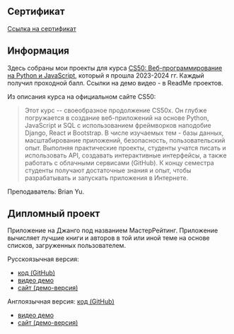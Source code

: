 ## Сертификат
[Ссылка на сертификат](https://certificates.cs50.io/a41670a9-59e0-4f34-8ec1-27a8a6f1962c.pdf?size=letter)

## Информация
Здесь собраны мои проекты для курса [CS50: Веб-программирование на Python и JavaScript](https://cs50.harvard.edu/web/2020/), который я прошла 2023-2024 гг. Каждый получил проходной балл. Ссылки на демо видео - в ReadMe проектов.

Из описания курса на официальном сайте CS50: 
> Этот курс -- своеобразное продолжение CS50x. Он глубже погружается в создание веб-приложений на основе Python, JavaScript и SQL с использованием фреймворков наподобие Django, React и Bootstrap. В числе изучаемых тем - базы данных, масштабирование приложений, безопасность, пользовательский опыт. Выполняя практические проекты, студенты учатся писать и использовать API, создавать интерактивные интерфейсы, а также работать с облачными сервисами (GitHub). К концу семестра студенты получают достаточные знания и опыт, чтобы разрабатывать и запускать приложения в Интернете.

Преподаватель: Brian Yu.

## Дипломный проект
Приложение на Джанго под названием МастерРейтинг. Приложение вычисляет лучшие книги и авторов в той или иной теме на основе списков, загруженных пользователем.

Русскоязычная версия:
- [код (GitHub)](https://github.com/anzabrik/MasterRanking-Rus)
- [видео демо](https://youtu.be/4m2JK5gQPnw)
- [сайт (демо-версия)]()

Англоязычная версия:
[код (GitHub)](https://github.com/anzabrik/MasterRanking)
- [видео демо](https://youtu.be/VljTP1cG0S8)
- [сайт (демо-версия)]()